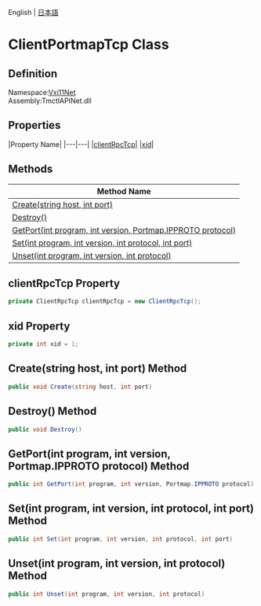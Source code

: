 English | [日本語](Ivi.Visa.IVisaSession.ja.md)

# ClientPortmapTcp Class

## Definition
Namespace:[Vxi11Net](Vxi11Net.md)<BR>
Assembly:TmctlAPINet.dll

## Properties

|Property Name|
|---|---|
|[clientRpcTcp](#clientRpcTcp-Property)|
|[xid](#xid-Property)|

## Methods

|Method Name|
|---|
|[Create(string host, int port)](#Createstring-host-int-port-Method)|
|[Destroy()](#Destroy-Method)|
|[GetPort(int program, int version, Portmap.IPPROTO protocol)](#GetPortint-program-int-version-PortmapIPPROTO-protocol-Method)|
|[Set(int program, int version, int protocol, int port)](#Setint-program-int-version-int-protocol-int-port-Method)|
|[Unset(int program, int version, int protocol)](#Unsetint-program-int-version-int-protocol-Method)|

## clientRpcTcp Property
```C#
private ClientRpcTcp clientRpcTcp = new ClientRpcTcp();
```
## xid Property
```C#
private int xid = 1;
```
## Create(string host, int port) Method
```C#
public void Create(string host, int port)
```
## Destroy() Method
```C#
public void Destroy()
```
## GetPort(int program, int version, Portmap.IPPROTO protocol) Method
```C#
public int GetPort(int program, int version, Portmap.IPPROTO protocol)
```
## Set(int program, int version, int protocol, int port) Method
```C#
public int Set(int program, int version, int protocol, int port)
```
## Unset(int program, int version, int protocol) Method
```C#
public int Unset(int program, int version, int protocol)
```
